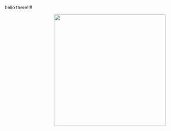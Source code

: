 
hello there!!!!


<img align='right' src='https://c.tenor.com/RVGsaUPNlmUAAAAd/tusken-raider.gif' width='350' >
